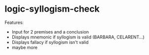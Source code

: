 # logic-syllogism-check
Features:
- Input for 2 premises and a conclusion
- Displays mnemonic if syllogism is valid (BARBARA, CELARENT...)
- Displays fallacy if syllogism isn't valid
- maybe more
